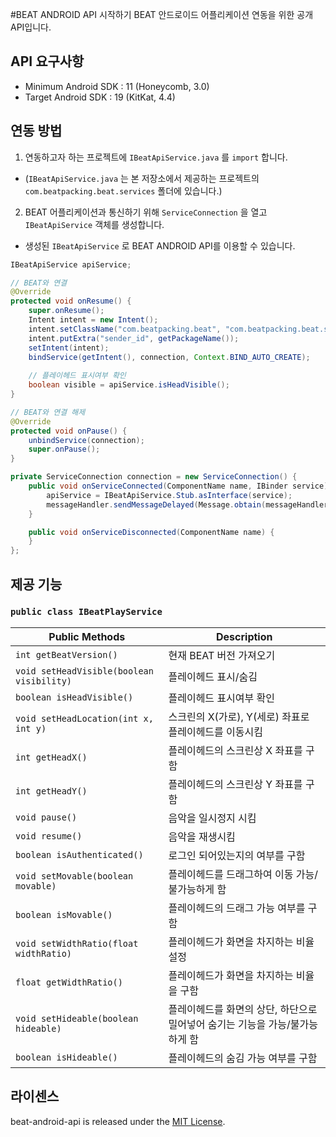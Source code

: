 #BEAT ANDROID API 시작하기
BEAT 안드로이드 어플리케이션 연동을 위한 공개 API입니다.


## API 요구사항
* Minimum Android SDK : 11 (Honeycomb, 3.0)
* Target Android SDK : 19 (KitKat, 4.4)

## 연동 방법
 1. 연동하고자 하는 프로젝트에 ```IBeatApiService.java``` 를 ```import``` 합니다.
  * (```IBeatApiService.java``` 는 본 저장소에서 제공하는 프로젝트의 ```com.beatpacking.beat.services``` 폴더에 있습니다.)
 2. BEAT 어플리케이션과 통신하기 위해 ```ServiceConnection``` 을 열고 ```IBeatApiService``` 객체를 생성합니다. 
  * 생성된 ```IBeatApiService``` 로 BEAT ANDROID API를 이용할 수 있습니다.
  ```java
  IBeatApiService apiService;
  
  // BEAT와 연결
  @Override
  protected void onResume() {
      super.onResume();
      Intent intent = new Intent();
      intent.setClassName("com.beatpacking.beat", "com.beatpacking.beat.services.PlayHeadService");
      intent.putExtra("sender_id", getPackageName());
      setIntent(intent);
      bindService(getIntent(), connection, Context.BIND_AUTO_CREATE);
      
      // 플레이헤드 표시여부 확인
      boolean visible = apiService.isHeadVisible();
  }
 
  // BEAT와 연결 해제
  @Override
  protected void onPause() {
      unbindService(connection);
      super.onPause();
  }
 
  private ServiceConnection connection = new ServiceConnection() {
      public void onServiceConnected(ComponentName name, IBinder service) 
          apiService = IBeatApiService.Stub.asInterface(service);
          messageHandler.sendMessageDelayed(Message.obtain(messageHandler, MSG_CONNECTED), 1000);
      }

      public void onServiceDisconnected(ComponentName name) {
      }
  };
```

## 제공 기능
### ```public class IBeatPlayService```
| Public Methods | Description |
| -------------- | --------------- |
| ```int getBeatVersion()``` | 현재 BEAT 버전 가져오기 |
| ```void setHeadVisible(boolean visibility)``` | 플레이헤드 표시/숨김 |
| ```boolean isHeadVisible()``` | 플레이헤드 표시여부 확인 |
| ```void setHeadLocation(int x, int y)``` | 스크린의 X(가로), Y(세로) 좌표로 플레이헤드를 이동시킴 |
| ```int getHeadX()``` | 플레이헤드의 스크린상 X 좌표를 구함 |
| ```int getHeadY()``` | 플레이헤드의 스크린상 Y 좌표를 구함 |
| ```void pause()``` | 음악을 일시정지 시킴 |
| ```void resume()``` | 음악을 재생시킴 |
| ```boolean isAuthenticated()``` | 로그인 되어있는지의 여부를 구함 |
| ```void setMovable(boolean movable)``` | 플레이헤드를 드래그하여 이동 가능/불가능하게 함 |
| ```boolean isMovable()``` | 플레이헤드의 드래그 가능 여부를 구함 |
| ```void setWidthRatio(float widthRatio)``` | 플레이헤드가 화면을 차지하는 비율 설정 |
| ```float getWidthRatio()``` | 플레이헤드가 화면을 차지하는 비율을 구함 |
| ```void setHideable(boolean hideable)``` | 플레이헤드를 화면의 상단, 하단으로 밀어넣어 숨기는 기능을 가능/불가능하게 함 |
| ```boolean isHideable()``` | 플레이헤드의 숨김 가능 여부를 구함 |


## 라이센스 

beat-android-api is released under the [MIT License](http://www.opensource.org/licenses/MIT).


